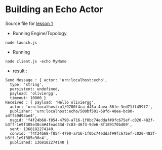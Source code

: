 # Building an Echo Actor
Source file for [lesson 1 ](http://hubiquitus.com/2013/04/24/lecon-1-echo-avec-hubiquitus/)

- Running Engine/Topology

```
node launch.js
```

- Running

```
node client.js -echo MyName
```

- result :

```
Send Message : { actor: 'urn:localhost:echo',
  type: 'string',
  persistent: undefined,
  payload: 'oliviergg',
  timeout: 10000 }
Received : { payload: 'Hello oliviergg',
  actor: 'urn:localhost:u1/9700f4ca-d45a-4aea-86fe-3ed71ff459f7',
  publisher: 'urn:localhost:echo/500bf501-68fd-48ee-bc80-a4ff59d93ae4',
  msgid: 'f4f24b68-f854-4790-a716-1f0bc74eddaf#9fc675ef-c020-482f-b3ff-1e9f385e30c4#4fead33d-7c83-46f3-9de6-8f189170bd69',
  sent: 1368182274140,
  convid: 'f4f24b68-f854-4790-a716-1f0bc74eddaf#9fc675ef-c020-482f-b3ff-1e9f385e30c4',
  published: 1368182274140 }
 ```
